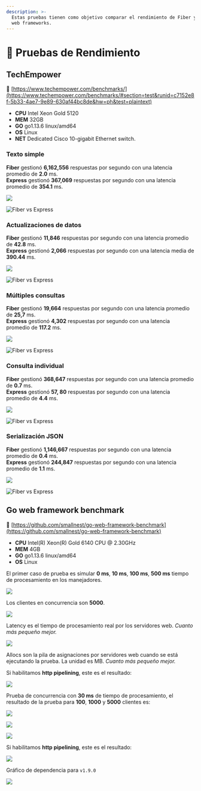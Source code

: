```yaml
---
description: >-
  Estas pruebas tienen como objetivo comparar el rendimiento de Fiber y otros
  web frameworks.
---
```


# 🤖 Pruebas de Rendimiento

## TechEmpower

🔗 [https://www.techempower.com/benchmarks/](https://www.techempower.com/benchmarks/#section=test&runid=c7152e8f-5b33-4ae7-9e89-630af44bc8de&hw=ph&test=plaintext)

* **CPU** Intel Xeon Gold 5120
* **MEM** 32GB
* **GO** go1.13.6 linux/amd64
* **OS** Linux
* **NET** Dedicated Cisco 10-gigabit Ethernet switch.

### Texto simple

**Fiber** gestionó **6,162,556** respuestas por segundo con una latencia promedio de **2.0** ms.  
**Express** gestionó **367,069** respuestas por segundo con una latencia promedio de **354.1** ms.

![](.gitbook/assets/plaintext%20%281%29.png)

![Fiber vs Express](.gitbook/assets/plaintext_express.png)

### Actualizaciones de datos

**Fiber** gestionó **11,846** respuestas por segundo con una latencia promedio de **42.8** ms.  
**Express** gestionó **2,066** respuestas por segundo con una latencia media de **390.44** ms.

![](.gitbook/assets/data_updates.png)

![Fiber vs Express](.gitbook/assets/data_updates_express%20%281%29.png)

### Múltiples consultas

**Fiber** gestionó **19,664** respuestas por segundo con una latencia promedio de **25,7** ms.  
**Express** gestionó **4,302** respuestas por segundo con una latencia promedio de **117.2** ms.

![](.gitbook/assets/multiple_queries%20%281%29.png)

![Fiber vs Express](.gitbook/assets/multiple_queries_express.png)

### Consulta individual

**Fiber** gestionó **368,647** respuestas por segundo con una latencia promedio de **0.7** ms.  
**Express** gestionó **57, 80** respuestas por segundo con una latencia promedio de **4.4** ms.

![](.gitbook/assets/single_query%20%282%29.png)

![Fiber vs Express](.gitbook/assets/single_query_express.png)

### Serialización JSON

**Fiber** gestionó **1,146,667** respuestas por segundo con una latencia promedio de **0.4** ms.  
**Express** gestionó **244,847** respuestas por segundo con una latencia promedio de **1.1** ms.

![](.gitbook/assets/json%20%281%29.png)

![Fiber vs Express](.gitbook/assets/json_express.png)

## Go web framework benchmark

🔗 [https://github.com/smallnest/go-web-framework-benchmark](https://github.com/smallnest/go-web-framework-benchmark)

* **CPU** Intel\(R\) Xeon\(R\) Gold 6140 CPU @ 2.30GHz
* **MEM** 4GB
* **GO** go1.13.6 linux/amd64
* **OS** Linux

El primer caso de prueba es simular **0 ms**, **10 ms**, **100 ms**, **500 ms** tiempo de procesamiento en los manejadores.

![](https://raw.githubusercontent.com/gofiber/docs/master/.gitbook/assets/benchmark.png)

Los clientes en concurrencia son **5000**.

![](https://raw.githubusercontent.com/gofiber/docs/master/.gitbook/assets/benchmark_latency.png)

Latency es el tiempo de procesamiento real por los servidores web. _Cuanto más pequeño mejor._

![](https://raw.githubusercontent.com/gofiber/docs/master/.gitbook/assets/benchmark_alloc.png)

Allocs son la pila de asignaciones por servidores web cuando se está ejecutando la prueba. La unidad es MB. _Cuanto más pequeño mejor._

Si habilitamos **http pipelining**, este es el resultado:

![](https://raw.githubusercontent.com/gofiber/docs/master/.gitbook/assets/benchmark-pipeline.png)

Prueba de concurrencia con **30 ms** de tiempo de procesamiento, el resultado de la prueba para **100**, **1000** y **5000** clientes es:

![](https://raw.githubusercontent.com/gofiber/docs/master/.gitbook/assets/concurrency.png)

![](https://raw.githubusercontent.com/gofiber/docs/master/.gitbook/assets/concurrency_latency.png)

![](https://raw.githubusercontent.com/gofiber/docs/master/.gitbook/assets/concurrency_alloc.png)

Si habilitamos **http pipelining**, este es el resultado:

![](https://raw.githubusercontent.com/gofiber/docs/master/.gitbook/assets/concurrency-pipeline.png)

Gráfico de dependencia para `v1.9.0`

![](.gitbook/assets/graph.svg)


